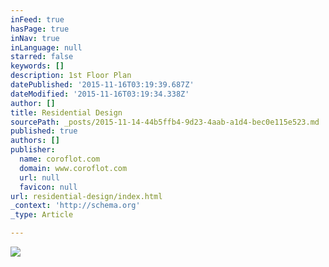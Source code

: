 ```yaml
---
inFeed: true
hasPage: true
inNav: true
inLanguage: null
starred: false
keywords: []
description: 1st Floor Plan
datePublished: '2015-11-16T03:19:39.687Z'
dateModified: '2015-11-16T03:19:34.338Z'
author: []
title: Residential Design
sourcePath: _posts/2015-11-14-44b5ffb4-9d23-4aab-a1d4-bec0e115e523.md
published: true
authors: []
publisher:
  name: coroflot.com
  domain: www.coroflot.com
  url: null
  favicon: null
url: residential-design/index.html
_context: 'http://schema.org'
_type: Article

---
```

![](http://s3images.coroflot.com/user_files/individual_files/327436_8metugvgo05_57mxfcaffmmhm.png)